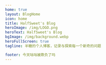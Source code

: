 ```yaml
---
home: true
layout: BlogHome
icon: home
title: HalfSweet's Blog
heroImage: /img/LOGO.png
heroText: HalfSweet's Blog
bgImage: /img/background.webp
heroFullScreen: true
tagline: 半糖的个人博客，记录与探索每一个新奇的问题

footer: 今天咕咕被欺负了吗
---
```


